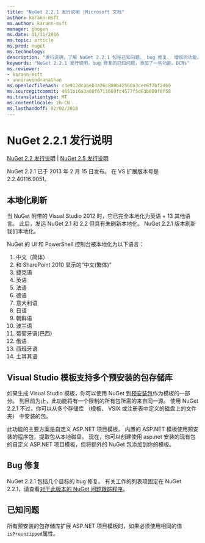 ```yaml
---
title: "NuGet 2.2.1 发行说明 |Microsoft 文档"
author: karann-msft
ms.author: karann-msft
manager: ghogen
ms.date: 11/11/2016
ms.topic: article
ms.prod: nuget
ms.technology: 
description: "发行说明，了解 NuGet 2.2.1 包括已知问题、 bug 修复、 增加的功能，以及 DCRs。"
keywords: "NuGet 2.2.1 发行说明，bug 修复的已知问题，添加了一些功能，DCRs"
ms.reviewer:
- karann-msft
- unniravindranathan
ms.openlocfilehash: c3e912dcabeb3a26c880b42560a3cec6f7bf2db9
ms.sourcegitcommit: 4651b16a3a08f6711669fc4577f5d63b600f8f58
ms.translationtype: MT
ms.contentlocale: zh-CN
ms.lasthandoff: 02/02/2018
---
```

# <a name="nuget-221-release-notes"></a>NuGet 2.2.1 发行说明

[NuGet 2.2 发行说明](../release-notes/nuget-2.2.md) | [NuGet 2.5 发行说明](../release-notes/nuget-2.5.md)

NuGet 2.2.1 已于 2013 年 2 月 15 日发布。  在 VS 扩展版本号是 2.2.40116.9051。

## <a name="localization-refresh"></a>本地化刷新
当 NuGet 附带的 Visual Studio 2012 时，它已完全本地化为英语 + 13 其他语言。  此后，发运 NuGet 2.1 和 2.2 但具有未刷新本地化。  NuGet 2.2.1 版本刷新我们本地化。

NuGet 的 UI 和 PowerShell 控制台被本地化为以下语言：

1. 中文（简体）
1. 和 SharePoint 2010 显示的“中文(繁体)”
1. 捷克语
1. 英语
1. 法语
1. 德语
1. 意大利语
1. 日语
1. 朝鲜语
1. 波兰语
1. 葡萄牙语(巴西)
1. 俄语
1. 西班牙语
1. 土耳其语

## <a name="visual-studio-templates-support-multiple-preinstalled-package-repositories"></a>Visual Studio 模板支持多个预安装的包存储库
如果生成 Visual Studio 模板，你可以使用 NuGet 到[预安装包](../visual-studio-extensibility/visual-studio-templates.md)作为模板的一部分。  到目前为止，此功能将有一个限制的所有包所需的来自同一源。  使用 NuGet 2.2.1 不过，你可以从多个存储库 （模板、 VSIX 或注册表中定义的磁盘上的文件夹） 中安装的包。

此功能的主要方案是自定义 ASP.NET 项目模板。  内置的 ASP.NET 模板使用预安装的程序包，提取包从本地磁盘。  现在，你可以创建使用 asp.net 安装的现有包的自定义 ASP.NET 项目模板，但将额外的 NuGet 包添加到你的模板。

## <a name="bug-fixes"></a>Bug 修复
NuGet 2.2.1 包括几个目标的 bug 修复。 有关工作的列表项固定在 NuGet 2.2.1，请查看[对于此版本的 NuGet 问题跟踪程序](http://nuget.codeplex.com/workitem/list/advanced?keyword=&status=Closed&type=All&priority=All&release=NuGet%202.2.1&assignedTo=All&component=All&sortField=LastUpdatedDate&sortDirection=Descending&page=0)。


## <a name="known-issues"></a>已知问题

所有预安装的包存储库扩展 ASP.NET 项目模板时，如果必须使用相同的值`isPreunzipped`属性。
